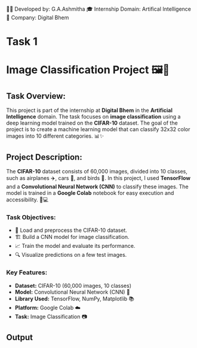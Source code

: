 👩‍💻 Developed by: G.A.Ashmitha
🎓 Internship Domain: Artifical Intelligence
🏢 Company: Digital Bhem
# Task 1
# Image Classification Project 🖼️🤖

## Task Overview:
This project is part of the internship at **Digital Bhem** in the **Artificial Intelligence** domain. The task focuses on **image classification** using a deep learning model trained on the **CIFAR-10** dataset. The goal of the project is to create a machine learning model that can classify 32x32 color images into 10 different categories. 📊✨

## Project Description:
The **CIFAR-10** dataset consists of 60,000 images, divided into 10 classes, such as airplanes ✈️, cars 🚗, and birds 🦅. In this project, I used **TensorFlow** and a **Convolutional Neural Network (CNN)** to classify these images. The model is trained in a **Google Colab** notebook for easy execution and accessibility. 📓💻

### Task Objectives:
- 🔄 Load and preprocess the CIFAR-10 dataset.
- 🏗️ Build a CNN model for image classification.
- 📈 Train the model and evaluate its performance.
- 🔍 Visualize predictions on a few test images.

### Key Features:
- **Dataset:** CIFAR-10 (60,000 images, 10 classes)
- **Model:** Convolutional Neural Network (CNN) 🧠
- **Library Used:** TensorFlow, NumPy, Matplotlib 📚
- **Platform:** Google Colab ☁️
- **Task:** Image Classification 📷

## Output

